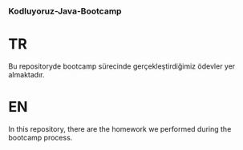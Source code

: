 ### Kodluyoruz-Java-Bootcamp

# TR 
Bu repositoryde bootcamp sürecinde gerçekleştirdiğimiz ödevler yer almaktadır.
# EN 
In this repository, there are the homework we performed during the bootcamp process.
